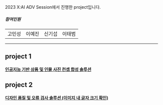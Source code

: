 2023 X:AI ADV Session에서 진행한 project입니다.

##### 참여인원
|||||
|---|---|---|---|
|고민성|이예진|신기섭|이태범|

---

## project 1
#### [인공지능 기반 상품 및 인물 사진 컨셉 합성 솔루션](https://github.com/L-yejin/2023-XAI-toyproject/tree/main/project1)


## project 2
#### [디자인 품질 및 오류 검사 솔루션 (이미지 내 글자 크기 확인)](https://github.com/L-yejin/2023-XAI-toyproject/tree/main/project2)
